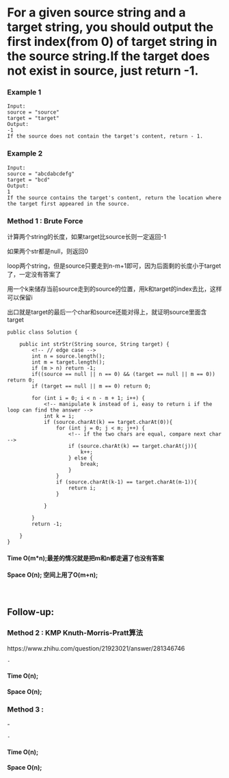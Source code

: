 # For a given source string and a target string, you should output the first index(from 0) of target string in the source string.If the target does not exist in source, just return -1.

<p></p>

<p></p>

### Example 1

```
Input:
source = "source"
target = "target"
Output:
-1
If the source does not contain the target's content, return - 1.
```
### Example 2
```
Input:
source = "abcdabcdefg"
target = "bcd"
Output:
1
If the source contains the target's content, return the location where the target first appeared in the source.
```

### Method 1 : Brute Force
<p>计算两个string的长度，如果target比source长则一定返回-1</p>
<p>如果两个str都是null，则返回0</p>
<p>loop两个string，但是source只要走到n-m+1即可，因为后面剩的长度小于target了，一定没有答案了</p>
<p>用一个k来储存当前source走到的source的位置，用k和target的index去比，这样可以保留i</p>
<p>出口就是target的最后一个char和source还能对得上，就证明source里面含target</p>

```
public class Solution {
    
    public int strStr(String source, String target) {
        <!-- // edge case -->
        int n = source.length();
        int m = target.length();
        if (m > n) return -1;
        if((source == null || n == 0) && (target == null || m == 0)) return 0;
        if (target == null || m == 0) return 0;

        for (int i = 0; i < n - m + 1; i++) {
            <!-- manipulate k instead of i, easy to return i if the loop can find the answer -->
            int k = i;
            if (source.charAt(k) == target.charAt(0)){
                for (int j = 0; j < m; j++) {
                    <!-- if the two chars are equal, compare next char -->
                    if (source.charAt(k) == target.charAt(j)){
                        k++;
                    } else {
                        break;
                    }   
                }
                if (source.charAt(k-1) == target.charAt(m-1)){
                    return i;
                } 
                
            }
            
        }
        return -1;
        
    }
}

```
#### Time O(m*n);最差的情况就是把m和n都走遍了也没有答案 
#### Space O(n); 空间上用了O(m+n);

<br>

## Follow-up: 

### Method 2 : KMP Knuth-Morris-Pratt算法
<p> https://www.zhihu.com/question/21923021/answer/281346746</p>

```
-

```
#### Time O(n); 
#### Space O(n); 

### Method 3 : 
<p>-</p>

```
-
```

#### Time O(n); 
#### Space O(n); 
